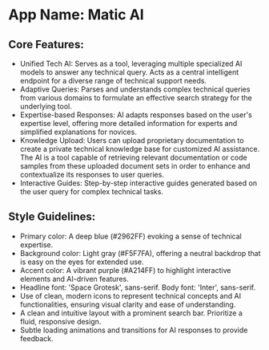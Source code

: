 # **App Name**: Matic AI

## Core Features:

- Unified Tech AI: Serves as a tool, leveraging multiple specialized AI models to answer any technical query. Acts as a central intelligent endpoint for a diverse range of technical support needs.
- Adaptive Queries: Parses and understands complex technical queries from various domains to formulate an effective search strategy for the underlying tool.
- Expertise-based Responses: AI adapts responses based on the user's expertise level, offering more detailed information for experts and simplified explanations for novices.
- Knowledge Upload: Users can upload proprietary documentation to create a private technical knowledge base for customized AI assistance. The AI is a tool capable of retrieving relevant documentation or code samples from these uploaded document sets in order to enhance and contextualize its responses to user queries.
- Interactive Guides: Step-by-step interactive guides generated based on the user query for complex technical tasks.

## Style Guidelines:

- Primary color: A deep blue (#2962FF) evoking a sense of technical expertise.
- Background color: Light gray (#F5F7FA), offering a neutral backdrop that is easy on the eyes for extended use.
- Accent color: A vibrant purple (#A214FF) to highlight interactive elements and AI-driven features.
- Headline font: 'Space Grotesk', sans-serif. Body font: 'Inter', sans-serif.
- Use of clean, modern icons to represent technical concepts and AI functionalities, ensuring visual clarity and ease of understanding.
- A clean and intuitive layout with a prominent search bar. Prioritize a fluid, responsive design.
- Subtle loading animations and transitions for AI responses to provide feedback.